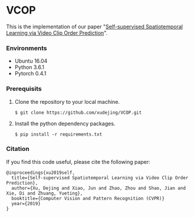 # VCOP
This is the implementation of our paper "[Self-supervised Spatiotemporal Learning via Video Clip Order Prediction](http://openaccess.thecvf.com/content_CVPR_2019/papers/Xu_Self-Supervised_Spatiotemporal_Learning_via_Video_Clip_Order_Prediction_CVPR_2019_paper.pdf)". 

### Environments
* Ubuntu 16.04
* Python 3.6.1
* Pytorch 0.4.1

### Prerequisits
1. Clone the repository to your local machine.

    ```
    $ git clone https://github.com/xudejing/VCOP.git
    ```

2. Install the python dependency packages.
    
    ```
    $ pip install -r requirements.txt
    ```

### Citation
If you find this code useful, please cite the following paper:
```
@inproceedings{xu2019self,
  title={Self-supervised Spatiotemporal Learning via Video Clip Order Prediction},
  author={Xu, Dejing and Xiao, Jun and Zhao, Zhou and Shao, Jian and Xie, Di and Zhuang, Yueting},
  booktitle={Computer Vision and Pattern Recognition (CVPR)}
  year={2019}
}
```
